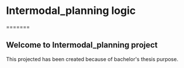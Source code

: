 # Intermodal_planning logic
=======
## Welcome to Intermodal_planning project

This projected has been created because of bachelor's thesis purpose. 
